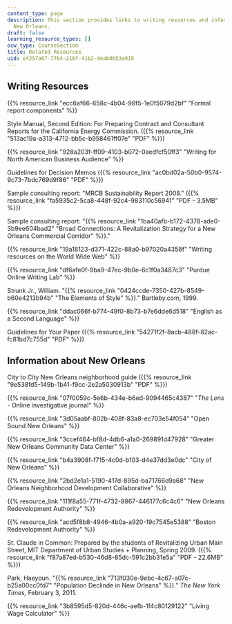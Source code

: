 ```yaml
---
content_type: page
description: This section provides links to writing resources and information about
  New Orleans.
draft: false
learning_resource_types: []
ocw_type: CourseSection
title: Related Resources
uid: e4257a67-77b4-216f-41b2-deab0b53a919
---
```

## Writing Resources

{{% resource_link "ecc6af66-658c-4b04-98f5-1e0f5079d2bf" "Formal report components" %}}

Style Manual, Second Edition: For Preparing Contract and Consultant Reports for the California Energy Commission. ({{% resource_link "513ac19a-a313-4712-bb5c-b958461ff07e" "PDF" %}})

{{% resource_link "928a203f-ff09-4103-b072-0aedfcf50ff3" "Writing for North American Business Audience" %}}

Guidelines for Decision Memos ({{% resource_link "ac0bd02a-50b0-9574-9c73-7bdc769d9f86" "PDF" %}})

Sample consulting report: "MRCB Sustainability Report 2008." ({{% resource_link "fa5935c2-5ca8-448f-92c4-983110c56941" "PDF - 3.5MB" %}})

Sample consulting report: "{{% resource_link "1ba40afb-b172-4378-ade0-3b9ee604bad2" "Broad Connections: A Revitalization Strategy for a New Orleans Commercial Corridor" %}}."

{{% resource_link "19a18123-d371-422c-88a0-b97020a4358f" "Writing resources on the World Wide Web" %}}

{{% resource_link "df6afe0f-9ba9-47ec-9b0e-6c1f0a3487c3" "Purdue Online Writing Lab" %}}

Strunk Jr., William. "{{% resource_link "0424ccde-7350-427b-8549-b60e4213b94b" "The Elements of Style" %}}." Bartleby.com, 1999.

{{% resource_link "ddac066f-b774-49f0-8b73-b7e6dde6d518" "English as a Second Language" %}}

Guidelines for Your Paper ({{% resource_link "54271f2f-8acb-488f-82ac-fc81bd7c755d" "PDF" %}})

## Information about New Orleans

City to City New Orleans neighborhood guide ({{% resource_link "9e538fd5-149b-1b41-f9cc-2e2a5030913b" "PDF" %}})

{{% resource_link "07f0059c-5e6b-434e-b6ed-9094465c4387" "*The Lens* - Online investigative journal" %}}

{{% resource_link "3d05aabf-802b-408f-83a8-ec703e54f054" "Open Sound New Orleans" %}}

{{% resource_link "3ccef464-bf8d-4db6-a1a0-269891d47928" "Greater New Orleans Community Data Center" %}}

{{% resource_link "b4a3908f-f715-4c0d-b103-d4e37dd3e0dc" "City of New Orleans" %}}

{{% resource_link "2bd2e1a1-5190-417d-895d-ba71766d9a68" "New Orleans Neighborhood Development Collaborative" %}}

{{% resource_link "111f8a55-771f-4732-8867-446177c6c4c6" "New Orleans Redevelopment Authority" %}}

{{% resource_link "acd5f8b8-4946-4b0a-a920-19c7545e5388" "Boston Redevelopment Authority" %}}

St. Claude in Common: Prepared by the students of Revitalizing Urban Main Street, MIT Department of Urban Studies + Planning, Spring 2009. ({{% resource_link "f87a87ed-b530-46d8-85dc-591c2bb31e5a" "PDF - 22.6MB" %}})

Park, Haeyoun. "{{% resource_link "713f030e-9ebc-4c67-a07c-b25a00cc0fd7" "Population Declinde in New Orleans" %}}." *The New York Times,* February 3, 2011.

{{% resource_link "3b8595d5-820d-446c-aefb-1f4c80129122" "Living Wage Calculator" %}}